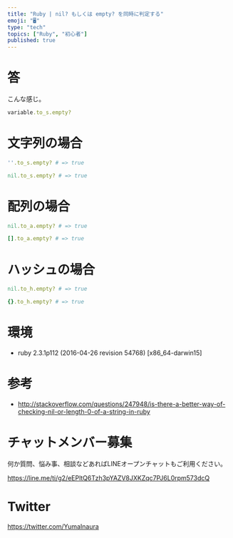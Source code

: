 ```yaml
---
title: "Ruby | nil? もしくは empty? を同時に判定する"
emoji: "🖥"
type: "tech"
topics: ["Ruby", "初心者"]
published: true
---
```


# 答

こんな感じ。

```rb
variable.to_s.empty?
```

# 文字列の場合

```rb
''.to_s.empty? # => true

nil.to_s.empty? # => true
```

# 配列の場合

```rb
nil.to_a.empty? # => true

[].to_a.empty? # => true
```

# ハッシュの場合

```rb
nil.to_h.empty? # => true

{}.to_h.empty? # => true
```


# 環境

- ruby 2.3.1p112 (2016-04-26 revision 54768) [x86_64-darwin15]


# 参考

- http://stackoverflow.com/questions/247948/is-there-a-better-way-of-checking-nil-or-length-0-of-a-string-in-ruby








<!-- Update From Qiita API -->

# チャットメンバー募集


何か質問、悩み事、相談などあればLINEオープンチャットもご利用ください。

https://line.me/ti/g2/eEPltQ6Tzh3pYAZV8JXKZqc7PJ6L0rpm573dcQ





# Twitter


https://twitter.com/YumaInaura


<!-- Update From Qiita API -->


